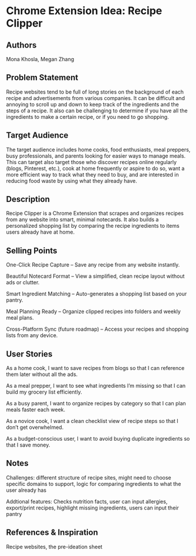 # Chrome Extension Idea: Recipe Clipper

## Authors

Mona Khosla, Megan Zhang

## Problem Statement

Recipe websites tend to be full of long stories on the background of each recipe and advertisements from various companies. It can be difficult and annoying to scroll up and down to keep track of the ingredients and the steps of a recipe. It also can be challenging to determine if you have all the ingredients to make a certain recipe, or if you need to go shopping.

## Target Audience

The target audience includes home cooks, food enthusiasts, meal preppers, busy professionals, and parents looking for easier ways to manage meals. This can target also target those who discover recipes online regularly (blogs, Pinterest, etc.), cook at home frequently or aspire to do so, want a more efficient way to track what they need to buy, and are interested in reducing food waste by using what they already have.

## Description

Recipe Clipper is a Chrome Extension that scrapes and organizes recipes from any website into smart, minimal notecards. It also builds a personalized shopping list by comparing the recipe ingredients to items users already have at home.

## Selling Points

One-Click Recipe Capture – Save any recipe from any website instantly.

Beautiful Notecard Format – View a simplified, clean recipe layout without ads or clutter.

Smart Ingredient Matching – Auto-generates a shopping list based on your pantry.

Meal Planning Ready – Organize clipped recipes into folders and weekly meal plans.

Cross-Platform Sync (future roadmap) – Access your recipes and shopping lists from any device.

## User Stories

As a home cook, I want to save recipes from blogs so that I can reference them later without all the ads.

As a meal prepper, I want to see what ingredients I’m missing so that I can build my grocery list efficiently.

As a busy parent, I want to organize recipes by category so that I can plan meals faster each week.

As a novice cook, I want a clean checklist view of recipe steps so that I don’t get overwhelmed.

As a budget-conscious user, I want to avoid buying duplicate ingredients so that I save money.

## Notes
Challenges: different structure of recipe sites, might need to choose specific domains to support, logic for comparing ingredients to what the user already has

Addtional features: Checks nutrition facts, user can input allergies, export/print recipes, highlight missing ingredients, users can input their pantry

## References & Inspiration
Recipe websites, the pre-ideation sheet
